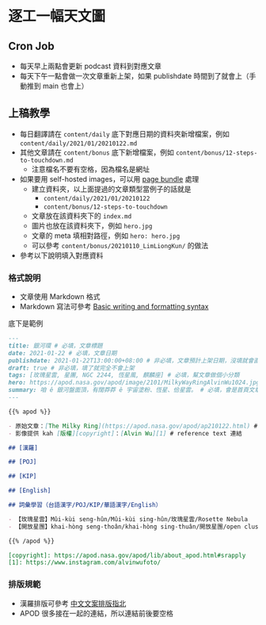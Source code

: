 # 逐工一幅天文圖

## Cron Job

- 每天早上兩點會更新 podcast 資料到對應文章
- 每天下午一點會做一次文章重新上架，如果 publishdate 時間到了就會上（手動推到 main 也會上）

## 上稿教學

- 每日翻譯請在 `content/daily` 底下對應日期的資料夾新增檔案，例如 `content/daily/2021/01/20210122.md`
- 其他文章請在 `content/bonus` 底下新增檔案，例如 `content/bonus/12-steps-to-touchdown.md`
  - 注意檔名不要有空格，因為檔名是網址
- 如果要用 self-hosted images，可以用 [page bundle] 處理
  - 建立資料夾，以上面提過的文章類型當例子的話就是
    - `content/daily/2021/01/20210122`
    - `content/bonus/12-steps-to-touchdown`
  - 文章放在該資料夾下的 `index.md`
  - 圖片也放在該資料夾下，例如 `hero.jpg`
  - 文章的 meta 填相對路徑，例如 `hero: hero.jpg`
  - 可以參考 `content/bonus/20210110_LimLiongKun/` 的做法
- 參考以下說明填入對應資料

### 格式說明

- 文章使用 Markdown 格式
- Markdown 寫法可參考 [Basic writing and formatting syntax](https://docs.github.com/en/github/writing-on-github/basic-writing-and-formatting-syntax)

底下是範例
```markdown
---
title: 銀河環 # 必填，文章標題
date: 2021-01-22 # 必填，文章日期
publishdate: 2021-01-22T13:00:00+08:00 # 非必填，文章預計上架日期，沒填就會直接上，目前每天下午一點會檢查有沒有要上架的文章
draft: true # 非必填，填了就完全不會上架
tags: [玫瑰星雲, 星團, NGC 2244, 恆星風, 麒麟座] # 必填，幫文章做個小分類
hero: https://apod.nasa.gov/apod/image/2101/MilkyWayRingAlvinWu1024.jpg # 必填，如果是 YouTube 影片會長這樣 https://www.youtube.com/watch?v=M4tdMR5HLtg
summary: 咱 ê 銀河盤面頂，有闊莽莽 ê 宇宙塗粉、恆星、佮星雲。 # 必填，會是首頁文章的說明文字或分享時顯示的文字
---

{{% apod %}}

- 原始文章：[The Milky Ring](https://apod.nasa.gov/apod/ap210122.html) # inline 連結
- 影像提供 kah [版權][copyright]：[Alvin Wu][1] # reference text 連結

## [漢羅]

## [POJ]

## [KIP]

## [English]

## 詞彙學習（台語漢字/POJ/KIP/華語漢字/English）

- 【玫瑰星雲】Mûi-kùi seng-hûn/Mûi-kùi sing-hûn/玫瑰星雲/Rosette Nebula
- 【開放星團】khai-hòng seng-thoân/khai-hòng sing-thuân/開放星團/open cluster

{{% /apod %}}

[copyright]: https://apod.nasa.gov/apod/lib/about_apod.html#srapply
[1]: https://www.instagram.com/alvinwufoto/

```

### 排版規範

- 漢羅排版可參考 [中文文案排版指北](https://github.com/sparanoid/chinese-copywriting-guidelines)
- APOD 很多接在一起的連結，所以連結前後要空格

[page bundle]: https://gohugo.io/content-management/page-bundles/
